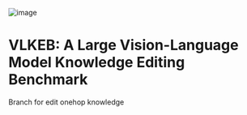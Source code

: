 ![image](figs/VLKEB_logo.jpg)

# VLKEB: A Large Vision-Language Model Knowledge Editing Benchmark

Branch for edit onehop knowledge